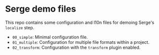 # Serge demo files

This repo contains some configuration and l10n files for demoing Serge's
`localize` step.

* `00_simple`: Minimal configuration file.
* `01_multiple`: Configuration for multiple file formats within a project.
* `02_transform`: Configuration with the `transform` plugin enabled.
